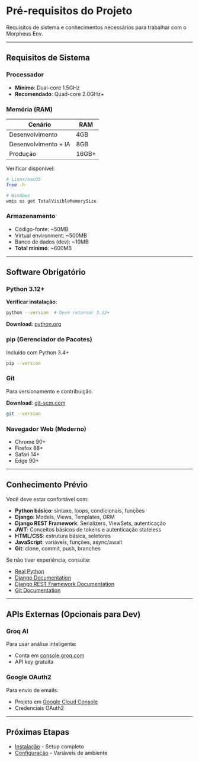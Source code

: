 # Pré-requisitos do Projeto

Requisitos de sistema e conhecimentos necessários para trabalhar com o Morpheus Env.

---

## Requisitos de Sistema

### Processador

- **Mínimo**: Dual-core 1.5GHz
- **Recomendado**: Quad-core 2.0GHz+

### Memória (RAM)

| Cenário | RAM |
|---------|-----|
| Desenvolvimento | 4GB |
| Desenvolvimento + IA | 8GB |
| Produção | 16GB+ |

Verificar disponível:

```bash
# Linux/macOS
free -h

# Windows
wmic os get TotalVisibleMemorySize
```

### Armazenamento

- Código-fonte: ~50MB
- Virtual environment: ~500MB
- Banco de dados (dev): ~10MB
- **Total mínimo**: ~600MB

---

## Software Obrigatório

### Python 3.12+

**Verificar instalação**:

```bash
python --version  # Deve retornar 3.12+
```

**Download**: [python.org](https://www.python.org/downloads/)

### pip (Gerenciador de Pacotes)

Incluído com Python 3.4+

```bash
pip --version
```

### Git

Para versionamento e contribuição.

**Download**: [git-scm.com](https://git-scm.com)

```bash
git --version
```

### Navegador Web (Moderno)

- Chrome 90+
- Firefox 88+
- Safari 14+
- Edge 90+

---

## Conhecimento Prévio

Você deve estar confortável com:

- **Python básico**: sintaxe, loops, condicionais, funções
- **Django**: Models, Views, Templates, ORM
- **Django REST Framework**: Serializers, ViewSets, autenticação
- **JWT**: Conceitos básicos de tokens e autenticação stateless
- **HTML/CSS**: estrutura básica, seletores
- **JavaScript**: variáveis, funções, async/await
- **Git**: clone, commit, push, branches

Se não tiver experiência, consulte:

- [Real Python](https://realpython.com)
- [Django Documentation](https://docs.djangoproject.com)
- [Django REST Framework Documentation](https://www.django-rest-framework.org)
- [Git Documentation](https://git-scm.com/docs)

---

## APIs Externas (Opcionais para Dev)

### Groq AI

Para usar análise inteligente:

- Conta em [console.groq.com](https://console.groq.com)
- API key gratuita

### Google OAuth2

Para envio de emails:

- Projeto em [Google Cloud Console](https://console.cloud.google.com)
- Credenciais OAuth2

---

## Próximas Etapas

- [Instalação](./installation.md) - Setup completo
- [Configuração](./configuration.md) - Variáveis de ambiente

